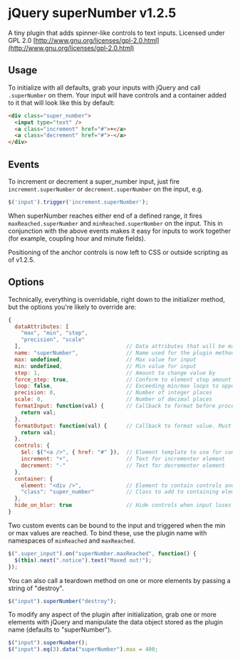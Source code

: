 # jQuery superNumber v1.2.5

A tiny plugin that adds spinner-like controls to text inputs. Licensed under GPL 2.0 [http://www.gnu.org/licenses/gpl-2.0.html](http://www.gnu.org/licenses/gpl-2.0.html)

## Usage

To initialize with all defaults, grab your inputs with jQuery and call `.superNumber` on them.
Your input will have controls and a container added to it that will look like
this by default:

```html
<div class="super_number">
  <input type="text" />
  <a class="increment" href="#">+</a>
  <a class="decrement" href="#">-</a>
</div>
```

## Events

To increment or decrement a super_number input, just fire `increment.superNumber` or `decrement.superNumber` on the input, e.g.

```javascript
$('input').trigger('increment.superNumber');
```

When superNumber reaches either end of a defined range, it fires `maxReached.superNumber` and `minReached.superNumber` on the input. This in conjunction with the above events makes it easy for inputs to work together (for example, coupling hour and minute fields).

Positioning of the anchor controls is now left to CSS or outside scripting as of v1.2.5.

## Options

Technically, everything is overridable, right down to the initializer method,
but the options you're likely to override are:

```javascript
{
  dataAttributes: [
    "max", "min", "step",
    "precision", "scale"
  ],                                 // Data attributes that will be mapped to take the place of native number input attributes
  name: "superNumber",               // Name used for the plugin method
  max: undefined,                    // Max value for input
  min: undefined,                    // Min value for input
  step: 1,                           // Amount to change value by
  force_step: true,                  // Conform to element step amount when input blurred
  loop: false,                       // Exceeding min/max loops to opposite end
  precision: 0,                      // Number of integer places
  scale: 0,                          // Number of decimal places
  formatInput: function(val) {       // Callback to format before processing. Must return a number.
    return val;
  },
  formatOutput: function(val) {      // Callback to format value. Must return a number.
    return val;
  },
  controls: {
    $el: $("<a />", { href: "#" }),  // Element template to use for controls
    increment: "+",                  // Text for incrementer element
    decrement: "-"                   // Text for decrementer element
  },
  container: {
    element: "<div />",              // Element to contain controls and input
    "class": "super_number"          // Class to add to containing element
  },
  hide_on_blur: true                 // Hide controls when input loses focus
}
```

Two custom events can be bound to the input and triggered when the min or max
values are reached. To bind these, use the plugin name with namespaces of
`minReached` and `maxReached`.

```javascript
$(".super_input").on("superNumber.maxReached", function() {
  $(this).next(".notice").text("Maxed out!");
});
```

You can also call a teardown method on one or more elements by passing a string
of "destroy".

```javascript
$("input").superNumber("destroy");
```

To modify any aspect of the plugin after initialization, grab one or more
elements with jQuery and manipulate the data object stored as the plugin name
(defaults to "superNumber").

```javascript
$("input").superNumber();
$("input").eq(3).data("superNumber").max = 400;
```

